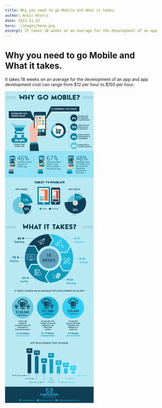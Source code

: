 ```yaml
---
title: Why you need to go Mobile and What it takes.
author: Ankit Khatri
date: 2013-11-22
hero: ./images/hero.png
excerpt: It takes 18 weeks on an average for the development of an app and app development cost can range from $12 per hour to $150 per hour.
---
```


# Why you need to go Mobile and What it takes.

It takes 18 weeks on an average for the development of an app and app development cost can range from $12 per hour to $150 per hour.

![An Infographic showing how does a mobile app benefits a business and what it takes to get an app working](./images/infographic.png)
